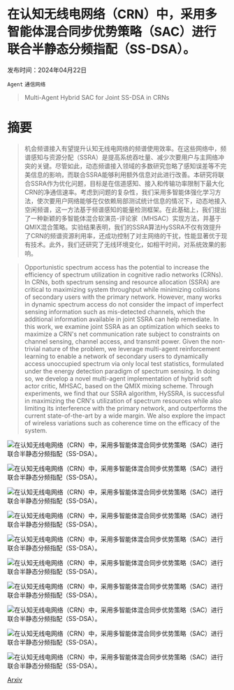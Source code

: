 # 在认知无线电网络（CRN）中，采用多智能体混合同步优势策略（SAC）进行联合半静态分频指配（SS-DSA）。

发布时间：2024年04月22日

`Agent` `通信网络`

> Multi-Agent Hybrid SAC for Joint SS-DSA in CRNs

# 摘要

> 机会频谱接入有望提升认知无线电网络的频谱使用效率。在这些网络中，频谱感知与资源分配（SSRA）是提高系统吞吐量、减少次要用户与主网络冲突的关键。尽管如此，动态频谱接入领域的多数研究忽略了感知误差等不完美信息的影响，而联合SSRA能够利用额外信息对此进行改善。本研究将联合SSRA作为优化问题，目标是在信道感知、接入和传输功率限制下最大化CRN的净通信速率。考虑到问题的复杂性，我们采用多智能体强化学习方法，使次要用户网络能够在仅依赖局部测试统计信息的情况下，动态地接入空闲频谱，这一方法基于频谱感知的能量检测框架。在此基础上，我们提出了一种新颖的多智能体混合软演员-评论家（MHSAC）实现方法，并基于QMIX混合策略。实验结果表明，我们的SSRA算法HySSRA不仅有效提升了CRN的频谱资源利用率，还成功控制了对主网络的干扰，性能显著优于现有技术。此外，我们还研究了无线环境变化，如相干时间，对系统效果的影响。

> Opportunistic spectrum access has the potential to increase the efficiency of spectrum utilization in cognitive radio networks (CRNs). In CRNs, both spectrum sensing and resource allocation (SSRA) are critical to maximizing system throughput while minimizing collisions of secondary users with the primary network. However, many works in dynamic spectrum access do not consider the impact of imperfect sensing information such as mis-detected channels, which the additional information available in joint SSRA can help remediate. In this work, we examine joint SSRA as an optimization which seeks to maximize a CRN's net communication rate subject to constraints on channel sensing, channel access, and transmit power. Given the non-trivial nature of the problem, we leverage multi-agent reinforcement learning to enable a network of secondary users to dynamically access unoccupied spectrum via only local test statistics, formulated under the energy detection paradigm of spectrum sensing. In doing so, we develop a novel multi-agent implementation of hybrid soft actor critic, MHSAC, based on the QMIX mixing scheme. Through experiments, we find that our SSRA algorithm, HySSRA, is successful in maximizing the CRN's utilization of spectrum resources while also limiting its interference with the primary network, and outperforms the current state-of-the-art by a wide margin. We also explore the impact of wireless variations such as coherence time on the efficacy of the system.

![在认知无线电网络（CRN）中，采用多智能体混合同步优势策略（SAC）进行联合半静态分频指配（SS-DSA）。](../../../paper_images/2404.14319/timing_diagram.png)

![在认知无线电网络（CRN）中，采用多智能体混合同步优势策略（SAC）进行联合半静态分频指配（SS-DSA）。](../../../paper_images/2404.14319/hybrid_sac.png)

![在认知无线电网络（CRN）中，采用多智能体混合同步优势策略（SAC）进行联合半静态分频指配（SS-DSA）。](../../../paper_images/2404.14319/ctde_diagram.png)

![在认知无线电网络（CRN）中，采用多智能体混合同步优势策略（SAC）进行联合半静态分频指配（SS-DSA）。](../../../paper_images/2404.14319/channel_realizations.png)

![在认知无线电网络（CRN）中，采用多智能体混合同步优势策略（SAC）进行联合半静态分频指配（SS-DSA）。](../../../paper_images/2404.14319/ct_exp_occ_usage_rate.png)

![在认知无线电网络（CRN）中，采用多智能体混合同步优势策略（SAC）进行联合半静态分频指配（SS-DSA）。](../../../paper_images/2404.14319/need_for_test_stats.png)

![在认知无线电网络（CRN）中，采用多智能体混合同步优势策略（SAC）进行联合半静态分频指配（SS-DSA）。](../../../paper_images/2404.14319/combined.png)

![在认知无线电网络（CRN）中，采用多智能体混合同步优势策略（SAC）进行联合半静态分频指配（SS-DSA）。](../../../paper_images/2404.14319/combined.png)

![在认知无线电网络（CRN）中，采用多智能体混合同步优势策略（SAC）进行联合半静态分频指配（SS-DSA）。](../../../paper_images/2404.14319/n16_plots.png)

![在认知无线电网络（CRN）中，采用多智能体混合同步优势策略（SAC）进行联合半静态分频指配（SS-DSA）。](../../../paper_images/2404.14319/combined.png)

[Arxiv](https://arxiv.org/abs/2404.14319)